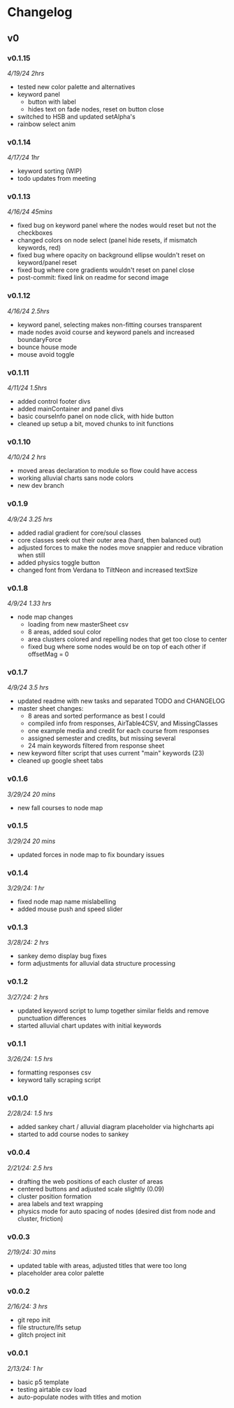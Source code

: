 # Changelog

## v0

### v0.1.15

*4/19/24 2hrs*

- tested new color palette and alternatives
- keyword panel
  - button with label
  - hides text on fade nodes, reset on button close
- switched to HSB and updated setAlpha's
- rainbow select anim

### v0.1.14

*4/17/24 1hr*

- keyword sorting (WIP)
- todo updates from meeting

### v0.1.13

*4/16/24 45mins*

- fixed bug on keyword panel where the nodes would reset but not the checkboxes
- changed colors on node select (panel hide resets, if mismatch keywords, red)
- fixed bug where opacity on background ellipse wouldn't reset on keyword/panel reset
- fixed bug where core gradients wouldn't reset on panel close
- post-commit: fixed link on readme for second image

### v0.1.12

*4/16/24 2.5hrs*

- keyword panel, selecting makes non-fitting courses transparent
- made nodes avoid course and keyword panels and increased boundaryForce
- bounce house mode
- mouse avoid toggle

### v0.1.11

*4/11/24 1.5hrs*

- added control footer divs
- added mainContainer and panel divs
- basic courseInfo panel on node click, with hide button
- cleaned up setup a bit, moved chunks to init functions

### v0.1.10

*4/10/24 2 hrs*

- moved areas declaration to module so flow could have access
- working alluvial charts sans node colors
- new dev branch

### v0.1.9

*4/9/24 3.25 hrs*

- added radial gradient for core/soul classes
- core classes seek out their outer area (hard, then balanced out)
- adjusted forces to make the nodes move snappier and reduce vibration when still
- added physics toggle button
- changed font from Verdana to TiltNeon and increased textSize

### v0.1.8

*4/9/24 1.33 hrs*

- node map changes
  - loading from new masterSheet csv
  - 8 areas, added soul color
  - area clusters colored and repelling nodes that get too close to center
  - fixed bug where some nodes would be on top of each other if offsetMag = 0

### v0.1.7

*4/9/24 3.5 hrs*

- updated readme with new tasks and separated TODO and CHANGELOG
- master sheet changes:
  - 8 areas and sorted performance as best I could
  - compiled info from responses, AirTable4CSV, and MissingClasses
  - one example media and credit for each course from responses
  - assigned semester and credits, but missing several
  - 24 main keywords filtered from response sheet
- new keyword filter script that uses current "main" keywords (23)
- cleaned up google sheet tabs

### v0.1.6

*3/29/24 20 mins*

- new fall courses to node map

### v0.1.5

*3/29/24 20 mins*

- updated forces in node map to fix boundary issues

### v0.1.4

*3/29/24: 1 hr*

- fixed node map name mislabelling
- added mouse push and speed slider

### v0.1.3

*3/28/24: 2 hrs*

- sankey demo display bug fixes
- form adjustments for alluvial data structure processing

### v0.1.2

*3/27/24: 2 hrs*

- updated keyword script to lump together similar fields and remove punctuation differences
- started alluvial chart updates with initial keywords

### v0.1.1

*3/26/24: 1.5 hrs*

- formatting responses csv
- keyword tally scraping script

### v0.1.0

*2/28/24:  1.5 hrs*

- added sankey chart / alluvial diagram placeholder via highcharts api
- started to add course nodes to sankey

### v0.0.4

*2/21/24: 2.5 hrs*

- drafting the web positions of each cluster of areas
- centered buttons and adjusted scale slightly (0.09)
- cluster position formation
- area labels and text wrapping
- physics mode for auto spacing of nodes (desired dist from node and cluster, friction)

### v0.0.3

*2/19/24: 30 mins*

- updated table with areas, adjusted titles that were too long
- placeholder area color palette

### v0.0.2

*2/16/24: 3 hrs*

- git repo init
- file structure/lfs setup
- glitch project init

### v0.0.1

*2/13/24: 1 hr*

- basic p5 template
- testing airtable csv load
- auto-populate nodes with titles and motion
  